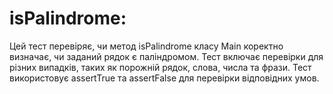 # isPalindrome:
 Цей тест перевіряє, чи метод isPalindrome класу Main коректно визначає, чи заданий рядок є паліндромом. Тест включає перевірки для різних випадків, таких як порожній рядок, слова, числа та фрази. Тест використовує assertTrue та assertFalse для перевірки відповідних умов.